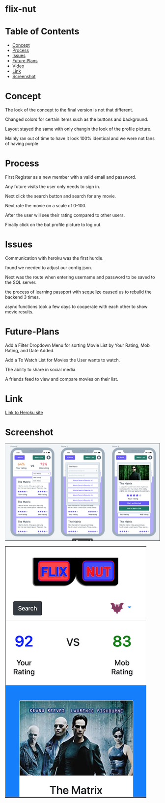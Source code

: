 # flix-nut

# Table of Contents

* [Concept](#Concept)
* [Process](#Process)
* [Issues](#Issues)
* [Future Plans](#Future-Plans)
* [Video](#Video)
* [Link](#Link)
* [Screenshot](#Screenshot)


# Concept

The look of the concept to the final version is not that different.

Changed colors for certain items such as the buttons and background.

Layout stayed the same with only changin the look of the profile picture.

Mainly ran out of time to have it look 100% identical and we were not fans of having purple

# Process

First Register as a new member with a valid email and password.

Any future visits the user only needs to sign in.

Next click the search button and search for any movie.

Next rate the movie on a scale of 0-100.

After the user will see their rating compared to other users.

Finally click on the bat profile picture to log out.

# Issues

Communication with heroku was the first hurdle.

found we needed to adjust our config.json.

Next was the route when entering username and password to be saved to the SQL server.

the process of learning passport with sequelize caused us to rebuild the backend 3 times.

async functions took a few days to cooperate with each other to show movie results.

# Future-Plans

Add a Filter Dropdown Menu for sorting Movie List by Your Rating, Mob Rating, and Date Added.

Add a To Watch List for Movies the User wants to watch.

The ability to share in social media.

A friends feed to view and compare movies on their list.

# Link 

[Link to Heroku site](https://flix-nut.herokuapp.com/)

# Screenshot

![screenshot of concept of flix-nut](public/images/concept.PNG)

![screenshot of final version flix-nut](public/images/finalConcept.png)